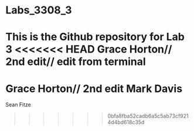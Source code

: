 # Labs_3308_3
This is the Github repository for Lab 3
<<<<<<< HEAD
Grace Horton// 2nd edit// edit from terminal 
=======
Grace Horton// 2nd edit
Mark Davis
=======
Sean Fitze
>>>>>>> 0bfa8fba52cadb6a5c5ab73cf9214d4bd618c35d

